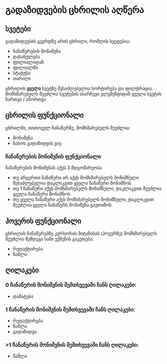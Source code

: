 # **გადაზიდვების ცხრილის აღწერა**

## **სვეტები**

გადაზიდვების გვერდზე არის ცხრილი, რომლის სვეტებია:

- ჩანაწერების მონიშვნა
- დასახელება
- ფილიალიდან
- ფილიალში
- სტატუსი
- თარიღი

ცხრილის **ყველა** სვეტზე შესაძლებელია სორტირება და ფილტრაცია.
მომხმარებელს შეუძლია სვეტების ასარჩევი ელემენტიდან ყველა სვეტის ჩართვა / ამორთვა

## **ცხრილის ფუნქციონალი**

ცხრილში, თითოეულ ჩანაწერზე, მომხმარებელს შეუძლია:

- მონიშვნა
- ნახოს გადაზიდვის ვიუ

### ჩანაწერების მონიშვნის ფუნქციონალი

ჩანაწერების მონიშვნას აქვს 3 მდგომარეობა
- თუ არცერთი ჩანაწერი არ აქვს მომხმარებელს მონიშნული შესაძლებელია დაკლიკვით ყველა ჩანაწერი მონიშნოს
- თუ 1 ჩანაწერი აქვს მომხმარებელს მონიშნული, დაკლიკვით შეუძლია ყველა ჩანაწერი მონიშნოს
- თუ ყველა ჩანაწერი აქვს მომხმარებელს მონიშნული, დაკლიკვით შეუძლია ყველა ჩანაწერს მონიშვნა გაუთიშოს

## **ჰოვერის ფუნქციონალი**

ცხრილის ჩანაწერებზე კურსორის მიტანისას (ჰოვერზე) მომხმარებელს შეუძლია შემდეგი სამი ექშენის გაკეთება:

- რედაქტირება
- წაშლა

## ღილაკები

### 0 ჩანაწერის მონიშვნის შემთხვევაში ჩანს ღილაკები:

- დამატება


### 1 ჩანაწერის მონიშვნის შემთხვევაში ჩანს ღილაკები:

- რედაქტირება
- წაშლა
- გადაზიდვა

### >1 ჩანაწერის მონიშვნის შემთხვევაში ჩანს ღილაკები:

- წაშლა